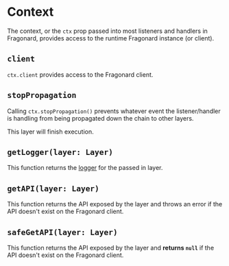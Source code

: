 # Context

The context, or the `ctx` prop passed into most listeners and handlers in Fragonard, provides access to the runtime Fragonard instance (or client).

## `client`

`ctx.client` provides access to the Fragonard client.

## `stopPropagation`

Calling `ctx.stopPropagation()` prevents whatever event the listener/handler is handling from being propagated down the chain to other layers.

This layer will finish execution.

## `getLogger(layer: Layer)`

This function returns the [logger](./logger) for the passed in layer.

## `getAPI(layer: Layer)`

This function returns the API exposed by the layer and throws an error if the API doesn't exist on the Fragonard client.

## `safeGetAPI(layer: Layer)`

This function returns the API exposed by the layer and **returns `null`** if the API doesn't exist on the Fragonard client.
